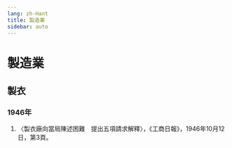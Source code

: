 ```yaml
---
lang: zh-Hant
title: 製造業
sidebar: auto
---
```


# 製造業
## 製衣
### 1946年
1. 〈製衣廠向當局陳述困難　提出五項請求解釋〉，《工商日報》，1946年10月12日，第3頁。